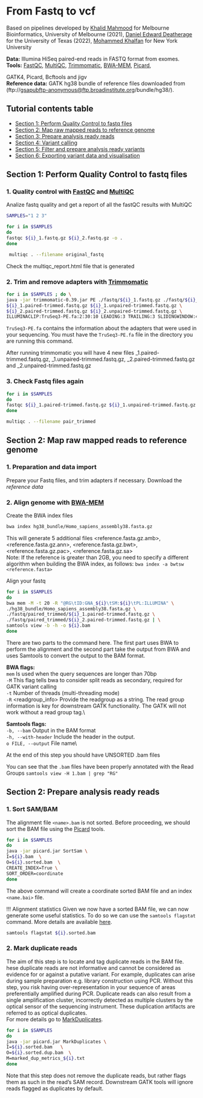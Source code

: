 # From Fastq to vcf

Based on pipelines developed by [Khalid Mahmood](https://www.melbournebioinformatics.org.au/tutorials/tutorials/variant_calling_gatk1/variant_calling_gatk1/) for Melbourne Bioinformatics, University of Melbourne (2021),  [Daniel Edward Deatherage](https://wikis.utexas.edu/display/bioiteam/Genome+Variant+Analysis+Course+2022) for the University of Texas (2022), [Mohammed Khalfan](https://learn.gencore.bio.nyu.edu/) for New York University



**Data:** Illumina HiSeq paired-end reads in FASTQ format from exomes. 
**Tools:**
[FastQC](https://www.bioinformatics.babraham.ac.uk/projects/fastqc/), [MultiQC](https://github.com/ewels/MultiQC), [Trimmomatic](http://www.usadellab.org/cms/?page=trimmomatic), [BWA-MEM](https://github.com/lh3/bwa), [Picard](https://broadinstitute.github.io/picard/), 

GATK4, Picard, Bcftools and jigv  
**Reference data:** GATK hg38 bundle of reference files downloaded from (ftp://gsapubftp-anonymous@ftp.broadinstitute.org/bundle/hg38/). 


## Tutorial contents table

* [Section 1: Perform Quality Control to fastq files](#section-1-perform-quality-control-to-fastq-files)
* [Section 2: Map raw mapped reads to reference genome](#section-2-map-raw-mapped-reads-to-reference-genome)
* [Section 3: Prepare analysis ready reads](#section-3-prepare-analysis-ready-reads)
* [Section 4: Variant calling](#section-4-variant-calling)
* [Section 5: Filter and prepare analysis ready variants](#section-5-filter-and-prepare-analysis-ready-variants)
* [Section 6: Exporting variant data and visualisation](#section-6-exporting-variant-data-and-visualisation)




## Section 1: Perform Quality Control to fastq files

### 1. Quality control with [FastQC](https://www.bioinformatics.babraham.ac.uk/projects/fastqc/) and [MultiQC](https://github.com/ewels/MultiQC)

Analize fastq quality and get a report of all the fastQC results with MultiQC
```bash
SAMPLES="1 2 3"

for i in $SAMPLES
do 
fastqc ${i}_1.fastq.gz ${i}_2.fastq.gz -o .
done 

 multiqc . --filename original_fastq
```
Check the multiqc_report.html file that is generated

### 2. Trim and remove adapters with [Trimmomatic](http://www.usadellab.org/cms/?page=trimmomatic) 

```bash
for i in $SAMPLES ; do \
java -jar trimmomatic-0.39.jar PE ./fastq/${i}_1.fastq.gz ./fastq/${i}_2.fastq.gz  \
${i}_1.paired-trimmed.fastq.gz ${i}_1.unpaired-trimmed.fastq.gz \
${i}_2.paired-trimmed.fastq.gz ${i}_2.unpaired-trimmed.fastq.gz \
ILLUMINACLIP:TruSeq3-PE.fa:2:30:10 LEADING:3 TRAILING:3 SLIDINGWINDOW:4:15 MINLEN:36 ; done
```
`TruSeq3-PE.fa` contains the information about the adapters that were used in your sequencing.
You must have the `TruSeq3-PE.fa` file in the directory you are running this command.

After running trimmomatic you will have 4 new files <file>_1.paired-trimmed.fastq.gz, <file>_1.unpaired-trimmed.fastq.gz, <file>_2.paired-trimmed.fastq.gz and  <file>_2.unpaired-trimmed.fastq.gz

### 3. Check Fastq files again
```bash
for i in $SAMPLES
do 
fastqc ${i}_1.paired-trimmed.fastq.gz ${i}_1.unpaired-trimmed.fastq.gz ${i}_2.paired-trimmed.fastq.gz ${i}_2.unpaired-trimmed.fastq.gz -o .
done 

multiqc . --filename pair_trimmed
```


## Section 2: Map raw mapped reads to reference genome

### 1. Preparation and data import

Prepare your Fastq files, and trim adapters if necessary. 
Download the *reference data*

### 2. Align genome with [BWA-MEM](https://github.com/lh3/bwa) 

Create the BWA index files
```bash
bwa index hg38_bundle/Homo_sapiens_assembly38.fasta.gz
```
This will generate 5 additional files <reference.fasta.gz.amb>, <reference.fasta.gz.ann>, <reference.fasta.gz.bwt>, <reference.fasta.gz.pac>, <reference.fasta.gz.sa>\
Note: If the reference is greater than 2GB, you need to specify a different algorithm when building the BWA index, as follows: `bwa index -a bwtsw <reference.fasta>`

Align your fastq
```bash
for i in $SAMPLES
do 
bwa mem -M -t 20 -R "@RG\tID:GNA_${i}\tSM:${i}\tPL:ILLUMINA" \
./hg38_bundle/Homo_sapiens_assembly38.fasta.gz \
./fastq/paired_trimmed/${i}_1.paired-trimmed.fastq.gz \
./fastq/paired_trimmed/${i}_2.paired-trimmed.fastq.gz | \
samtools view -b -h -o ${i}.bam 
done
```
There are two parts to the command here. The first part uses BWA to perform the alignment and the second part take the output from BWA and uses Samtools to convert the output to the BAM format.

**BWA flags:**\
`mem` Is used when the query sequences are longer than 70bp \
`-M` This flag tells bwa to consider split reads as secondary, required for GATK variant calling\
`-t` Number of threads (multi-threading mode)\
`-R` <readgroup_info> Provide the readgroup as a string. The read group information is key for downstream GATK functionality. The GATK will not work without a read group tag.\

**Samtools flags:**\
`-b, --bam` Output in the BAM format\
`-h, --with-header` Include the header in the output. \
`o FILE, --output` File name\

At the end of this step you should have UNSORTED .bam files

You can see that the `.bam` files have been properly annotated with the Read Groups `samtools view -H 1.bam | grep "RG"`

## Section 2: Prepare analysis ready reads

### 1. Sort SAM/BAM
The alignment file `<name>.bam` is not sorted. Before proceeding, we should sort the BAM file using the [Picard](https://broadinstitute.github.io/picard/) tools.

```bash
for i in $SAMPLES
do
java -jar picard.jar SortSam \
I=${i}.bam  \
O=${i}.sorted.bam  \
CREATE_INDEX=True \
SORT_ORDER=coordinate
done   
```

The above command will create a coordinate sorted BAM file and an index `<name.bai>` file.

!!! Alignment statistics
    Given we now have a sorted BAM file, we can now generate some useful statistics. To do so we can use the `samtools flagstat` command. More details are available [here](http://www.htslib.org/doc/samtools-flagstat.html).

```bash
samtools flagstat ${i}.sorted.bam
```

### 2. Mark duplicate reads
The aim of this step is to locate and tag duplicate reads in the BAM file.\
hese duplicate reads are not informative and cannot be considered as evidence for or against a putative variant. For example, duplicates can arise during sample preparation e.g. library construction using PCR. Without this step, you risk having over-representation in your sequence of areas preferentially amplified during PCR. Duplicate reads can also result from a single amplification cluster, incorrectly detected as multiple clusters by the optical sensor of the sequencing instrument. These duplication artifacts are referred to as optical duplicates. \
For more details go to [MarkDuplicates](https://gatk.broadinstitute.org/hc/en-us/articles/360037052812-MarkDuplicates-Picard-).

```bash
for i in $SAMPLES
do
java -jar picard.jar MarkDuplicates \
I=${i}.sorted.bam   \
O=${i}.sorted.dup.bam  \
M=marked_dup_metrics_${i}.txt
done
```
Note that this step does not remove the duplicate reads, but rather flags them as such in the read’s SAM record. Downstream GATK tools will ignore reads flagged as duplicates by default.

